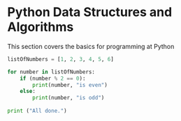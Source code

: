 # Python Data Structures and Algorithms 

This section covers the basics for programming at Python

```python
listOfNumbers = [1, 2, 3, 4, 5, 6]

for number in listOfNumbers:
    if (number % 2 == 0):
        print(number, "is even")
    else:
        print(number, "is odd")
        
print ("All done.")
```




